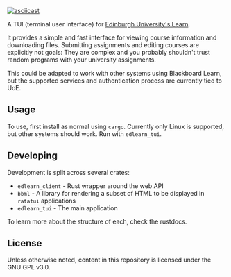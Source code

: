 [![asciicast](https://asciinema.org/a/zVWEplStTzXKpTJCpR1ixVWlX.svg)](https://asciinema.org/a/zVWEplStTzXKpTJCpR1ixVWlX)

A TUI (terminal user interface) for [Edinburgh University's Learn](https://www.learn.ed.ac.uk).

It provides a simple and fast interface for viewing course information and downloading files.
Submitting assignments and editing courses are explicitly not goals: They are complex and you probably shouldn't trust random programs with your university assignments.

This could be adapted to work with other systems using Blackboard Learn, but the supported services and authentication process are currently tied to UoE.

## Usage

To use, first install as normal using `cargo`. Currently only Linux is supported, but other systems should work.
Run with `edlearn_tui`.

## Developing

Development is split across several crates:

* `edlearn_client` - Rust wrapper around the web API
* `bbml` - A library for rendering a subset of HTML to be displayed in `ratatui` applications
* `edlearn_tui` - The main application

To learn more about the structure of each, check the rustdocs.

## License

Unless otherwise noted, content in this repository is licensed under the GNU GPL v3.0.
